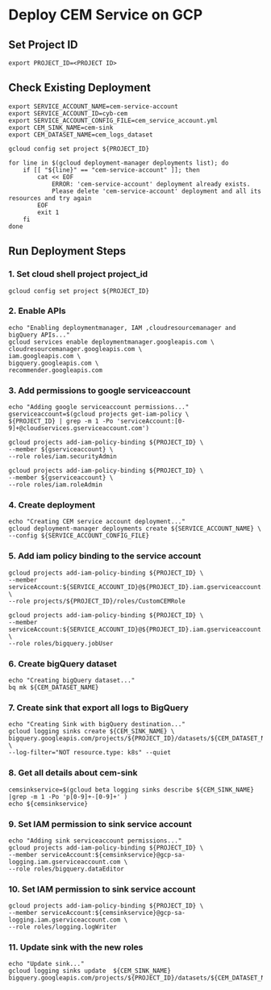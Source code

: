 # Deploy CEM Service on GCP

## Set Project ID
```
export PROJECT_ID=<PROJECT ID>
````

## Check Existing Deployment
```
export SERVICE_ACCOUNT_NAME=cem-service-account
export SERVICE_ACCOUNT_ID=cyb-cem
export SERVICE_ACCOUNT_CONFIG_FILE=cem_service_account.yml
export CEM_SINK_NAME=cem-sink
export CEM_DATASET_NAME=cem_logs_dataset

gcloud config set project ${PROJECT_ID} 

for line in $(gcloud deployment-manager deployments list); do
    if [[ "${line}" == "cem-service-account" ]]; then
        cat << EOF
            ERROR: 'cem-service-account' deployment already exists.
            Please delete 'cem-service-account' deployment and all its resources and try again
        EOF
        exit 1
    fi
done
```

## Run Deployment Steps

### 1. Set cloud shell project project_id
```
gcloud config set project ${PROJECT_ID} 
```

### 2. Enable APIs
```
echo "Enabling deploymentmanager, IAM ,cloudresourcemanager and bigQuery APIs..."
gcloud services enable deploymentmanager.googleapis.com \
cloudresourcemanager.googleapis.com \
iam.googleapis.com \
bigquery.googleapis.com \
recommender.googleapis.com
```

### 3. Add permissions to google serviceaccount
```
echo "Adding google serviceaccount permissions..."
gserviceaccount=$(gcloud projects get-iam-policy \
${PROJECT_ID} | grep -m 1 -Po 'serviceAccount:[0-9]+@cloudservices.gserviceaccount.com')

gcloud projects add-iam-policy-binding ${PROJECT_ID} \
--member ${gserviceaccount} \
--role roles/iam.securityAdmin 

gcloud projects add-iam-policy-binding ${PROJECT_ID} \
--member ${gserviceaccount} \
--role roles/iam.roleAdmin 
```

### 4. Create deployment
```
echo "Creating CEM service account deployment..."
gcloud deployment-manager deployments create ${SERVICE_ACCOUNT_NAME} \
--config ${SERVICE_ACCOUNT_CONFIG_FILE} 
```

### 5. Add iam policy binding to the service account
```
gcloud projects add-iam-policy-binding ${PROJECT_ID} \
--member serviceAccount:${SERVICE_ACCOUNT_ID}@${PROJECT_ID}.iam.gserviceaccount.com \
--role projects/${PROJECT_ID}/roles/CustomCEMRole

gcloud projects add-iam-policy-binding ${PROJECT_ID} \
--member serviceAccount:${SERVICE_ACCOUNT_ID}@${PROJECT_ID}.iam.gserviceaccount.com \
--role roles/bigquery.jobUser 
```

### 6. Create bigQuery dataset
```
echo "Creating bigQuery dataset..."
bq mk ${CEM_DATASET_NAME}
```

### 7. Create sink that export all logs to BigQuery
```
echo "Creating Sink with bigQuery destination..."
gcloud logging sinks create ${CEM_SINK_NAME} \
bigquery.googleapis.com/projects/${PROJECT_ID}/datasets/${CEM_DATASET_NAME} \
--log-filter="NOT resource.type: k8s" --quiet
```

### 8. Get all details about cem-sink
```
cemsinkservice=$(gcloud beta logging sinks describe ${CEM_SINK_NAME} |grep -m 1 -Po 'p[0-9]+-[0-9]+' )
echo ${cemsinkservice}
```

### 9. Set IAM permission to sink service account
```
echo "Adding sink serviceaccount permissions..."
gcloud projects add-iam-policy-binding ${PROJECT_ID} \
--member serviceAccount:${cemsinkservice}@gcp-sa-logging.iam.gserviceaccount.com \
--role roles/bigquery.dataEditor
```

### 10. Set IAM permission to sink service account
```
gcloud projects add-iam-policy-binding ${PROJECT_ID} \
--member serviceAccount:${cemsinkservice}@gcp-sa-logging.iam.gserviceaccount.com \
--role roles/logging.logWriter 
```

### 11. Update sink with the new roles
```
echo "Update sink..."
gcloud logging sinks update  ${CEM_SINK_NAME} bigquery.googleapis.com/projects/${PROJECT_ID}/datasets/${CEM_DATASET_NAME}
```
